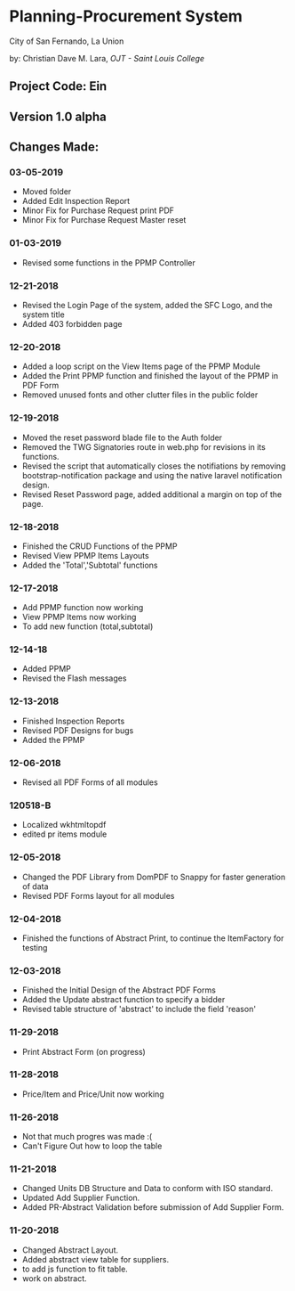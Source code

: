 # Planning-Procurement System
<p>City of San Fernando, La Union</p>
by: Christian Dave M. Lara, <i>OJT - Saint Louis College</i>

## Project Code: Ein
## Version 1.0 alpha

## Changes Made:

### 03-05-2019
<ul>
  <li>Moved folder</li>
  <li>Added Edit Inspection Report</li>
  <li>Minor Fix for Purchase Request print PDF</li>
  <li>Minor Fix for Purchase Request Master reset</li>
</ul>

### 01-03-2019
<ul>
  <li>Revised some functions in the PPMP Controller</li>
</ul>

### 12-21-2018
<ul>
<li>Revised the Login Page of the system, added the SFC Logo, and the system title</li>
<li>Added 403 forbidden page</li>
</ul>

### 12-20-2018
<ul>
  <li>Added a loop script on the View Items page of the PPMP Module</li>
  <li>Added the Print PPMP function and finished the layout of the PPMP in PDF Form</li>
  <li>Removed unused fonts and other clutter files in the public folder</li>
</ul>

### 12-19-2018
<ul>
  <li>Moved the reset password blade file to the Auth folder</li>
  <li>Removed the TWG Signatories route in web.php for revisions in its functions.</li>
  <li>Revised the script that automatically closes the notifiations by removing bootstrap-notification package and using the native laravel notification design.</li>
  <li>Revised Reset Password page, added additional a margin on top of the page.</li>
</ul>

### 12-18-2018
<ul>
  <li>Finished the CRUD Functions of the PPMP</li>
  <li>Revised View PPMP Items Layouts</li>
  <li>Added the 'Total','Subtotal' functions</li>
</ul>


### 12-17-2018
<ul>
  <li>Add PPMP function now working</li>
  <li>View PPMP Items now working</li>
  <li>To add new function (total,subtotal)</li>
</ul>

### 12-14-18
<ul>
  <li>Added PPMP</li>
  <li>Revised the Flash messages</li>
</ul>

### 12-13-2018
<ul>
  <li>Finished Inspection Reports</li>
  <li>Revised PDF Designs for bugs</li>
  <li>Added the PPMP</li>
</ul>

### 12-06-2018
<ul>
  <li>Revised all PDF Forms of all modules</li>
</ul>

### 120518-B
<ul>
  <li>Localized wkhtmltopdf</li>
  <li>edited pr items module</li>
</ul>

### 12-05-2018
<ul>
  <li>Changed the PDF Library from DomPDF to Snappy for faster generation of data</li>
  <li>Revised PDF Forms layout for all modules</li>
</ul>

### 12-04-2018
<ul>
  <li>Finished the functions of Abstract Print, to continue the ItemFactory for testing</li>
</ul>

### 12-03-2018
<ul>
  <li>Finished the Initial Design of the Abstract PDF Forms</li>
  <li>Added the Update abstract function to specify a bidder</li>
  <li>Revised table structure of 'abstract' to include the field 'reason'</li>
</ul>

### 11-29-2018
<ul>
  <li>Print Abstract Form (on progress)</li>
</ul>

### 11-28-2018
<ul>
	<li>Price/Item and Price/Unit now working</li>
</ul>

### 11-26-2018
<ul>
	<li>Not that much progres was made :( </li>
	<li>Can't Figure Out how to loop the table</li>
</ul>

### 11-21-2018
<ul>
  <li>Changed Units DB Structure and Data to conform with ISO standard.</li>
  <li>Updated Add Supplier Function.</li>
  <li>Added PR-Abstract Validation before submission of Add Supplier Form.</li>
</ul>

### 11-20-2018
<ul>
  <li>Changed Abstract Layout.</li>
  <li>Added abstract view table for suppliers.</li>
  <li>to add js function to fit table.</li>
  <li>work on abstract.</li>
</ul>


